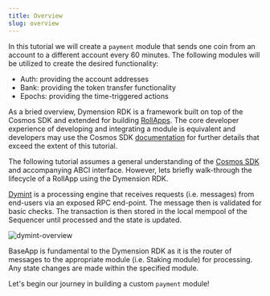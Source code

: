 ```yaml
---
title: Overview
slug: overview
---
```


In this tutorial we will create a `payment` module that sends one coin from an account to a different account every 60 minutes. The following modules will be utilized to create the desired functionality:

-   Auth: providing the account addresses
-   Bank: providing the token transfer functionality
-   Epochs: providing the time-triggered actions

As a bried overview, Dymension RDK is a framework built on top of the Cosmos SDK and extended for building [RollApps](/docs/learn/rollapps/dymension-rdk.md). The core developer experience of developing and integrating a module is equivalent and developers may use the Cosmos SDK [documentation](https://docs.cosmos.network/) for further details that exceed the extent of this tutorial.

The following tutorial assumes a general understanding of the [Cosmos SDK](https://docs.cosmos.network/main/basics/app-anatomy) and accompanying ABCI interface. However, lets briefly walk-through the lifecycle of a RollApp using the Dymension RDK.

[Dymint](/docs/learn/rollapps/dymint.md) is a processing engine that receives requests (i.e. messages) from end-users via an exposed RPC end-point. The message then is validated for basic checks. The transaction is then stored in the local mempool of the Sequencer until processed and the state is updated.

<div class="image-container-third">
    <img class="image--primary" src={require('@site/static/img/rdk-transaction.png').default} alt="dymint-overview" />
</div>

BaseApp is fundamental to the Dymension RDK as it is the router of messages to the appropriate module (i.e. Staking module) for processing. Any state changes are made within the specified module.

Let's begin our journey in building a custom `payment` module!
